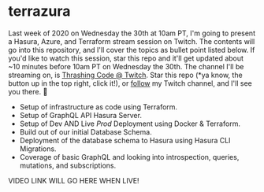 # terrazura

Last week of 2020 on Wednesday the 30th at 10am PT, I'm going to present a Hasura, Azure, and Terraform stream session on Twitch. The contents will go into this repository, and I'll cover the topics as bullet point listed below. If you'd like to watch this session, star this repo and it'll get updated about ~10 minutes before 10am PT on Wednesday the 30th. The channel I'll be streaming on, is [Thrashing Code @ Twitch](https://www.twitch.tv/thrashingcode). Star this repo (*ya know, the button up in the top right, click it!), or [follow](https://www.twitch.tv/thrashingcode) my Twitch channel, and I'll see you there. 🤘

* Setup of infrastructure as code using Terraform.
* Setup of GraphQL API Hasura Server.
* Setup of Dev AND Live *Prod* Deployment using Docker & Terraform.
* Build out of our initial Database Schema.
* Deployment of the database schema to Hasura using Hasura CLI Migrations.
* Coverage of basic GraphQL and looking into introspection, queries, mutations, and subscriptions.

VIDEO LINK WILL GO HERE WHEN LIVE!
